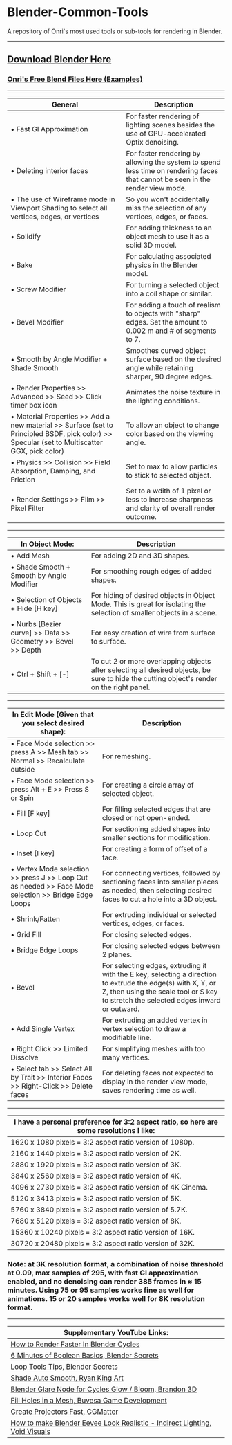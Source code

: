 # Blender-Common-Tools
A repository of Onri's most used tools or sub-tools for rendering in Blender.
__________________________________________________________________
## [Download Blender Here](https://www.blender.org/download)
### [Onri's Free Blend Files Here (Examples)](https://github.com/OJB-Quantum/Free-Blender-Models)
__________________________________________________________________
| General | Description |
| - | - |
| • Fast GI Approximation | For faster rendering of lighting scenes besides the use of GPU-accelerated Optix denoising. |
| • Deleting interior faces | For faster rendering by allowing the system to spend less time on rendering faces that cannot be seen in the render view mode. |
| • The use of Wireframe mode in Viewport Shading to select all vertices, edges, or vertices | So you won't accidentally miss the selection of any vertices, edges, or faces. |
| • Solidify | For adding thickness to an object mesh to use it as a solid 3D model. |
| • Bake | For calculating associated physics in the Blender model. |
| • Screw Modifier | For turning a selected object into a coil shape or similar. |
| • Bevel Modifier | For adding a touch of realism to objects with "sharp" edges. Set the amount to 0.002 m and # of segments to 7. |
| • Smooth by Angle Modifier + Shade Smooth | Smoothes curved object surface based on the desired angle while retaining sharper, 90 degree edges. |
| • Render Properties >> Advanced >> Seed >> Click timer box icon | Animates the noise texture in the lighting conditions. |
| • Material Properties >> Add a new material >> Surface (set to Principled BSDF, pick color) >> Specular (set to Multiscatter GGX, pick color) | To allow an object to change color based on the viewing angle. |
| • Physics >> Collision >> Field Absorption, Damping, and Friction | Set to max to allow particles to stick to selected object. |
| • Render Settings >> Film >> Pixel Filter | Set to a wdith of 1 pixel or less to increase sharpness and clarity of overall render outcome. | 
_________________________________________________________________________
| In Object Mode: | Description |
| - | - |
| • Add Mesh | For adding 2D and 3D shapes. |
| • Shade Smooth + Smooth by Angle Modifier | For smoothing rough edges of added shapes. |
| • Selection of Objects + Hide [H key] | For hiding of desired objects in Object Mode. This is great for isolating the selection of smaller objects in a scene. |
| • Nurbs [Bezier curve] >> Data >> Geometry >> Bevel >> Depth | For easy creation of wire from surface to surface. |
| • Ctrl + Shift + [-] | To cut 2 or more overlapping objects after selecting all desired objects, be sure to hide the cutting object's render on the right panel. |
___________________________________________________________________________
| In Edit Mode (Given that you select desired shape): | Description |
| - | - |
| • Face Mode selection >> press A >> Mesh tab >> Normal >> Recalculate outside | For remeshing. |
| • Face Mode selection >> press Alt + E >> Press S or Spin | For creating a circle array of selected object. |
| • Fill [F key] | For filling selected edges that are closed or not open-ended. |
| • Loop Cut | For sectioning added shapes into smaller sections for modification. |
| • Inset [I key] | For creating a form of offset of a face. |
| • Vertex Mode selection >> press J >> Loop Cut as needed >> Face Mode selection >> Bridge Edge Loops | For connecting vertices, followed by sectioning faces into smaller pieces as needed, then selecting desired faces to cut a hole into a 3D object. |
| • Shrink/Fatten | For extruding individual or selected vertices, edges, or faces. |
| • Grid Fill | For closing selected edges. |
| • Bridge Edge Loops | For closing selected edges between 2 planes. |
| • Bevel | For selecting edges, extruding it with the E key, selecting a direction to extrude the edge(s) with X, Y, or Z, then using the scale tool or S key to stretch the selected edges inward or outward. |
| • Add Single Vertex | For extruding an added vertex in vertex selection to draw a modifiable line. |
| • Right Click >> Limited Dissolve | For simplifying meshes with too many vertices. |
| • Select tab >> Select All by Trait >> Interior Faces >> Right-Click >> Delete faces | For deleting faces not expected to display in the render view mode, saves rendering time as well. |
_____________________________________________________
| I have a personal preference for 3:2 aspect ratio, so here are some resolutions I like: |
| - |
| 1620 x 1080 pixels = 3:2 aspect ratio version of 1080p. |
| 2160 x 1440 pixels = 3:2 aspect ratio version of 2K. |
| 2880 x 1920 pixels = 3:2 aspect ratio version of 3K. |
| 3840 x 2560 pixels = 3:2 aspect ratio version of 4K. |
| 4096 x 2730 pixels = 3:2 aspect ratio version of 4K Cinema. |
| 5120 x 3413 pixels = 3:2 aspect ratio version of 5K. |
| 5760 x 3840 pixels = 3:2 aspect ratio version of 5.7K. |
| 7680 x 5120 pixels = 3:2 aspect ratio version of 8K. |
| 15360 x 10240 pixels = 3:2 aspect ratio version of 16K. |
| 30720 x 20480 pixels = 3:2 aspect ratio version of 32K. |
### Note: at 3K resolution format, a combination of noise threshold at 0.09, max samples of 295, with fast GI approximation enabled, and no denoising can render 385 frames in ≈ 15 minutes. Using 75 or 95 samples works fine as well for animations. 15 or 20 samples works well for 8K resolution format.
______________________________________________________
| Supplementary YouTube Links: |
| - |
| [How to Render Faster In Blender Cycles](https://youtu.be/boMoTlnj9Mw?si=l5aWUtfLfO_vjeKZ) |
| [6 Minutes of Boolean Basics, Blender Secrets](https://youtu.be/_S3D8djM5bE?si=R8XP6i_JRW26wFZI) |
| [Loop Tools Tips, Blender Secrets](https://youtube.com/playlist?list=PLrB1kuJIjcg4UByYChm0sojwfy87RincB&si=cT6be2h_AgWlrQ_o) |
| [Shade Auto Smooth, Ryan King Art](https://youtu.be/WT29Hyv2XX8?si=DG-mETUzCpBWWrW1)
| [Blender Glare Node for Cycles Glow / Bloom, Brandon 3D](https://youtu.be/N9p00A7P5h8?si=eUaph8IPTgahYMbL) |
| [Fill Holes in a Mesh, Buvesa Game Development](https://youtu.be/mkfv5ecpvvs?si=wZVfQo-JLvOyUxJJ) |
| [Create Projectors Fast, CGMatter](https://youtu.be/adahnQCqmw0?si=hdK1bFHX82S0qBEB) |
| [How to make Blender Eevee Look Realistic - Indirect Lighting, Void Visuals](https://youtu.be/6R4pnPwCA3U?si=tkyVCdaELI5eU3AD) |
